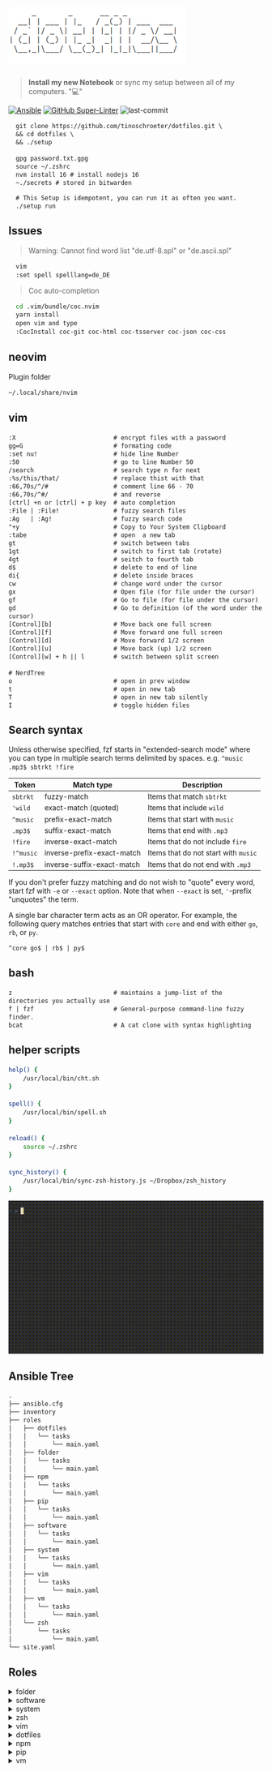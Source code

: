 # ![dotfile](dotfile.png)

> **Install my new Notebook** or sync my setup between all of my computers. ":computer:"

[![Ansible](https://img.shields.io/badge/Ansible-blue.svg)](https://github.com/ansible/ansible)
[![GitHub Super-Linter](https://github.com/tinoschroeter/dotfiles/workflows/Lint%20Code%20Base/badge.svg)](https://github.com/tinoschroeter/dotfiles/actions/workflows/linter.yml)
![last-commit](https://img.shields.io/github/last-commit/tinoschroeter/dotfiles.svg?style=flat)

```shell
  git clone https://github.com/tinoschroeter/dotfiles.git \
  && cd dotfiles \
  && ./setup

  gpg password.txt.gpg
  source ~/.zshrc
  nvm install 16 # install nodejs 16
  ~./secrets # stored in bitwarden
```

```shell
  # This Setup is idempotent, you can run it as often you want.
  ./setup run
```

## Issues

> Warning: Cannot find word list "de.utf-8.spl" or "de.ascii.spl"

```bash
  vim
  :set spell spelllang=de_DE
```

> Coc auto-completion

```bash
  cd .vim/bundle/coc.nvim
  yarn install
  open vim and type
  :CocInstall coc-git coc-html coc-tsserver coc-json coc-css
```

## neovim

Plugin folder

```bash
~/.local/share/nvim
```

## vim

```shell
:X                           # encrypt files with a password
gg=G                         # formating code
:set nu!                     # hide line Number
:50                          # go to line Number 50
/search                      # search type n for next
:%s/this/that/               # replace thist with that
:66,70s/^/#                  # comment line 66 - 70
:66,70s/^#/                  # and reverse
[ctrl] +n or [ctrl] + p key  # auto completion
:File | :File!               # fuzzy search files
:Ag   | :Ag!                 # fuzzy search code
"+y                          # Copy to Your System Clipboard
:tabe                        # open  a new tab
gt                           # switch between tabs
1gt                          # switch to first tab (rotate)
4gt                          # seitch to fourth tab
d$                           # delete to end of line
di{                          # delete inside braces
cw                           # change word under the cursor
gx                           # Open file (for file under the cursor)
gf                           # Go to file (for file under the cursor)
gd                           # Go to definition (of the word under the cursor)
[Control][b]                 # Move back one full screen
[Control][f]                 # Move forward one full screen
[Control][d]                 # Move forward 1/2 screen
[Control][u]                 # Move back (up) 1/2 screen
[Control][w] + h || l        # switch between split screen

# NerdTree
o                            # open in prev window
t                            # open in new tab
T                            # open in new tab silently
I                            # toggle hidden files
```

## Search syntax

Unless otherwise specified, fzf starts in "extended-search mode" where you can
type in multiple search terms delimited by spaces. e.g. `^music .mp3$ sbtrkt
!fire`

| Token     | Match type                 | Description                          |
| --------- | -------------------------- | ------------------------------------ |
| `sbtrkt`  | fuzzy-match                | Items that match `sbtrkt`            |
| `'wild`   | exact-match (quoted)       | Items that include `wild`            |
| `^music`  | prefix-exact-match         | Items that start with `music`        |
| `.mp3$`   | suffix-exact-match         | Items that end with `.mp3`           |
| `!fire`   | inverse-exact-match        | Items that do not include `fire`     |
| `!^music` | inverse-prefix-exact-match | Items that do not start with `music` |
| `!.mp3$`  | inverse-suffix-exact-match | Items that do not end with `.mp3`    |

If you don't prefer fuzzy matching and do not wish to "quote" every word,
start fzf with `-e` or `--exact` option. Note that when `--exact` is set,
`'`-prefix "unquotes" the term.

A single bar character term acts as an OR operator. For example, the following
query matches entries that start with `core` and end with either `go`, `rb`,
or `py`.

```shell
^core go$ | rb$ | py$
```

## bash

```shell
z                            # maintains a jump-list of the directories you actually use
f | fzf                      # General-purpose command-line fuzzy finder.
bcat                         # A cat clone with syntax highlighting
```

## helper scripts

```bash
help() {
    /usr/local/bin/cht.sh
}

spell() {
    /usr/local/bin/spell.sh
}

reload() {
    source ~/.zshrc
}

sync_history() {
    /usr/local/bin/sync-zsh-history.js ~/Dropbox/zsh_history
}
```

![help command](docs/help.gif)

## Ansible Tree

```shell
.
├── ansible.cfg
├── inventory
├── roles
│   ├── dotfiles
│   │   └── tasks
│   │       └── main.yaml
│   ├── folder
│   │   └── tasks
│   │       └── main.yaml
│   ├── npm
│   │   └── tasks
│   │       └── main.yaml
│   ├── pip
│   │   └── tasks
│   │       └── main.yaml
│   ├── software
│   │   └── tasks
│   │       └── main.yaml
│   ├── system
│   │   └── tasks
│   │       └── main.yaml
│   ├── vim
│   │   └── tasks
│   │       └── main.yaml
│   ├── vm
│   │   └── tasks
│   │       └── main.yaml
│   └── zsh
│       └── tasks
│           └── main.yaml
└── site.yaml
```

## Roles

<details>
  <summary>folder</summary>

- Setup [roles/folder/tasks/main.yaml](https://github.com/tinoschroeter/dotfiles/blob/master/playbook/roles/folder/tasks/main.yaml)
  - create folder structure

</details>

<details>
  <summary>software</summary>
  
- Setup [roles/software/tasks/main.yaml](https://github.com/tinoschroeter/dotfiles/blob/master/playbook/roles/software/tasks/main.yaml)
  - install docker
  - Install [utility packages](https://github.com/tinoschroeter/dotfiles/blob/master/playbook/roles/software/tasks/main.yaml#L21-L49)
  - Install aws cli
  - Install skaffold
  - Install kubens
  - Install Minikube
  - Install kubectl
  - Install terraform
  - Install helm3
  - Install velero
  - Install argocd
  - Install argo
  - Install nvm (Node.js Version Manager)
  - Install Slack
  - Instal help cheat.sh script

</details>

<details>
  <summary>system</summary>

- Setup [roles/system/tasks/main.yaml](https://github.com/tinoschroeter/dotfiles/blob/master/playbook/roles/system/tasks/main.yaml)
  - Set timezone to Europe/Berlin
  - Set login shell to zsh

</details>

<details>
  <summary>zsh</summary>

- Setup [roles/zsh/tasks/main.yaml](https://github.com/tinoschroeter/dotfiles/blob/master/playbook/roles/zsh/tasks/main.yaml)
  - Install zsh
  - Install Oh My Zsh
  - setup some plugins

</details>

<details>
  <summary>vim</summary>

- Setup [roles/vim/tasks/main.yaml](https://github.com/tinoschroeter/dotfiles/blob/master/playbook/roles/vim/tasks/main.yaml)
  - Install vim
  - Setup vim plugins

</details>

<details>
  <summary>dotfiles</summary>

- Setup [roles/dotfiles/tasks/main.yaml](https://github.com/tinoschroeter/dotfiles/blob/master/playbook/roles/dotfiles/tasks/main.yaml)
  - put .zshrc in place
  - put .vimrc in place

</details>

<details>
  <summary>npm</summary>

- Setup [roles/npm/tasks/main.yaml](https://github.com/tinoschroeter/dotfiles/blob/master/playbook/roles/npm/tasks/main.yaml)
  - install global npm packages

</details>

<details>
  <summary>pip</summary>

- Setup [roles/pip/tasks/main.yaml](https://github.com/tinoschroeter/dotfiles/blob/master/playbook/roles/pip/tasks/main.yaml)
  - install pip packages

</details>

<details>
  <summary>vm</summary>

- Setup [roles/vm/tasks/main.yaml](https://github.com/tinoschroeter/dotfiles/blob/master/playbook/roles/vm/tasks/main.yaml)
  - Install virtualbox
  - Install vagrant

</details>
